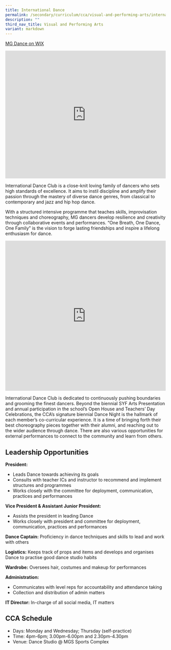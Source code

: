 ```yaml
---
title: International Dance
permalink: /secondary/curriculum/cca/visual-and-performing-arts/international-dance/
description: ""
third_nav_title: Visual and Performing Arts
variant: markdown
---
```

[MG Dance on WIX](https://mgdancee.wixsite.com/mgdancee)

<div style="width:100%; height:400px">
  <iframe class="ive_eobj_center" allowfullscreen="" frameborder="0" src="https://www.youtube.com/embed/cLIczQXvusA" height="100%" width="100%">
  </iframe>
</div>

International Dance Club is a close-knit loving family of dancers who sets high standards of excellence. It aims to instil discipline and amplify their passion through the mastery of diverse dance genres, from classical to contemporary and jazz and hip hop dance.

With a structured intensive programme that teaches skills, improvisation techniques and choreography, MG dancers develop resilience and creativity through collaborative events and performances. “One Breath, One Dance, One Family” is the vision to forge lasting friendships and inspire a lifelong enthusiasm for dance.

<div style="width:100%; height:470px">
	<iframe src="https://docs.google.com/presentation/d/e/2PACX-1vTmbdQL9itGMrduK6_NIYIryQzOmbwnJtv6feMwVrcPG_tHqhPEju43CgAsFeBfwJQ7mx0bzY8NG6Cl/pub?start=true&amp;loop=true&amp;delayms=3000" frameborder="0" width="100%" height="100%" allowfullscreen="true"></iframe>
</div>

International Dance Club is dedicated to continuously pushing boundaries and grooming the finest dancers. Beyond the biennial SYF Arts Presentation and annual participation in the school’s Open House and Teachers’ Day Celebrations, the CCA’s signature biennial Dance Night is the hallmark of each member’s co-curricular experience. It is a time of bringing forth their best choreography pieces together with their alumni, and reaching out to the wider audience through dance. There are also various opportunities for external performances to connect to the community and learn from others.


## Leadership Opportunities

**President:**
- Leads Dance towards achieving its goals
- Consults with teacher ICs and instructor to recommend and implement structures and programmes
- Works closely with the committee for deployment, communication, practices and performances

**Vice President &amp; Assistant Junior President:**
- Assists the president in leading Dance
- Works closely with president and committee for deployment, communication, practices and performances

**Dance Captain:** Proficiency in dance techniques and skills to lead and work with others

**Logistics:** Keeps track of props and items and develops and organises Dance to practise good dance studio habits

**Wardrobe:** Oversees hair, costumes and makeup for performances

**Administration:**
- Communicates with level reps for accountability and attendance taking
- Collection and distribution of admin matters

**IT Director:** In-charge of all social media, IT matters


## CCA Schedule
* Days: Monday and Wednesday; Thursday (self-practice)
* Time: 4pm-6pm; 3.00pm-6.00pm and 2.30pm-4.30pm
* Venue: Dance Studio @ MGS Sports Complex